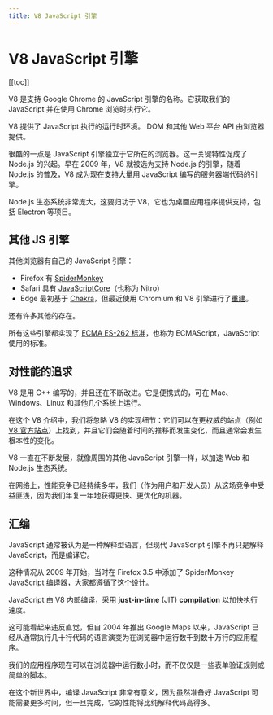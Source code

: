 ```yaml
---
title: V8 JavaScript 引擎
---
```

# V8 JavaScript 引擎

[[toc]]

V8 是支持 Google Chrome 的 JavaScript 引擎的名称。它获取我们的 JavaScript 并在使用 Chrome 浏览时执行它。

V8 提供了 JavaScript 执行的运行时环境。 DOM 和其他 Web 平台 API 由浏览器提供。

很酷的一点是 JavaScript 引擎独立于它所在的浏览器。这一关键特性促成了 Node.js 的兴起。早在 2009 年，V8 就被选为支持 Node.js 的引擎，随着 Node.js 的普及，V8 成为现在支持大量用 JavaScript 编写的服务器端代码的引擎。

Node.js 生态系统非常庞大，这要归功于 V8，它也为桌面应用程序提供支持，包括 Electron 等项目。

## 其他 JS 引擎

其他浏览器有自己的 JavaScript 引擎：
 - Firefox 有 [SpiderMonkey](https://spidermonkey.dev/)
 - Safari 具有 [JavaScriptCore](https://developer.apple.com/documentation/javascriptcore)（也称为 Nitro）
 - Edge 最初基于 [Chakra](https://github.com/chakra-core/ChakraCore)，但最近使用 Chromium 和 V8 引擎进行了[重建](https://support.microsoft.com/en-us/microsoft-edge/download-the-new-microsoft-edge-based-on-chromium-0f4a3dd7-55df-60f5-739f-00010dba52cf)。

还有许多其他的存在。

所有这些引擎都实现了 [ECMA ES-262 标准](https://www.ecma-international.org/publications/standards/Ecma-262.htm)，也称为 ECMAScript，JavaScript 使用的标准。

## 对性能的追求

V8 是用 C++ 编写的，并且还在不断改进。它是便携式的，可在 Mac、Windows、Linux 和其他几个系统上运行。

在这个 V8 介绍中，我们将忽略 V8 的实现细节：它们可以在更权威的站点（例如 [V8 官方站点](https://v8.dev/)）上找到，并且它们会随着时间的推移而发生变化，而且通常会发生根本性的变化。

V8 一直在不断发展，就像周围的其他 JavaScript 引擎一样，以加速 Web 和 Node.js 生态系统。

在网络上，性能竞争已经持续多年，我们（作为用户和开发人员）从这场竞争中受益匪浅，因为我们年复一年地获得更快、更优化的机器。

## 汇编

JavaScript 通常被认为是一种解释型语言，但现代 JavaScript 引擎不再只是解释 JavaScript，而是编译它。

这种情况从 2009 年开始，当时在 Firefox 3.5 中添加了 SpiderMonkey JavaScript 编译器，大家都遵循了这个设计。

JavaScript 由 V8 内部编译，采用 **just-in-time** (JIT) **compilation** 以加快执行速度。

这可能看起来违反直觉，但自 2004 年推出 Google Maps 以来，JavaScript 已经从通常执行几十行代码的语言演变为在浏览器中运行数千到数十万行的应用程序。

我们的应用程序现在可以在浏览器中运行数小时，而不仅仅是一些表单验证规则或简单的脚本。

在这个新世界中，编译 JavaScript 非常有意义，因为虽然准备好 JavaScript 可能需要更多时间，但一旦完成，它的性能将比纯解释代码高得多。